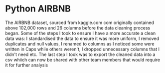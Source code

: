 # Python AIRBNB
The AIRBNB dataset, sourced from kaggle.com com originally contained above 102,000 rows and 26 columns before the data cleaning process began. Some of the steps I took to ensure I have a more accurate a clean data was: I standardised the data to ensure it was more uniform, I removed duplicates and null values, I renamed to columns as I noticed some were written in Caps while others weren't, I dropped unnecessary columns that I didn't need etc. The last step I took was to export the cleaned data into a csv whiich can now be shared with other team members that would require it for further analysis
